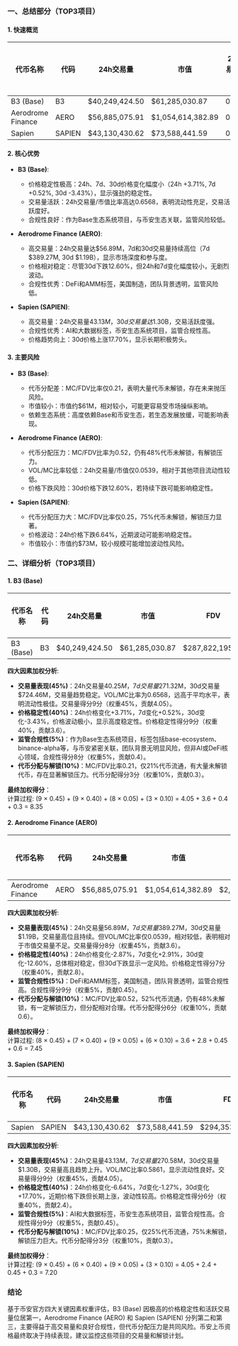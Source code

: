 ### 一、总结部分（TOP3项目）

#### 1. 快速概览
| 代币名称 | 代码 | 24h交易量 | 市值 | 24h交易量/市值 | FDV | MC/FDV | 总评分(1-10分) |
|----------|------|-----------|------|----------------|-----|---------|----------------|
| B3 (Base) | B3 | $40,249,424.50 | $61,285,030.87 | 0.6568 | $287,822,195.42 | 0.21 | 8.35 |
| Aerodrome Finance | AERO | $56,885,075.91 | $1,054,614,382.89 | 0.0539 | $2,046,915,499.62 | 0.52 | 7.45 |
| Sapien | SAPIEN | $43,130,430.62 | $73,588,441.59 | 0.5861 | $294,353,766.36 | 0.25 | 7.20 |

#### 2. 核心优势
- **B3 (Base)**:
  - 价格稳定性极高：24h、7d、30d价格变化幅度小（24h +3.71%, 7d +0.52%, 30d -3.43%），显示强劲的稳定性。
  - 交易量活跃：24h交易量/市值比率高达0.6568，表明流动性充足，交易活跃度好。
  - 合规性良好：作为Base生态系统项目，与币安生态关联，监管风险较低。

- **Aerodrome Finance (AERO)**:
  - 高交易量：24h交易量达$56.89M，7d和30d交易量持续高位（7d $389.27M, 30d $1.19B），显示市场深度和参与度。
  - 价格相对稳定：尽管30d下跌12.60%，但24h和7d变化幅度较小，无剧烈波动。
  - 合规性优秀：DeFi和AMM标签，美国制造，团队背景透明，监管风险低。

- **Sapien (SAPIEN)**:
  - 高交易量：24h交易量$43.13M，30d交易量达$1.30B，交易活跃度强。
  - 合规性优秀：AI和大数据标签，币安生态系统项目，监管合规性高。
  - 价格趋势向上：30d价格上涨17.70%，显示长期积极势头。

#### 3. 主要风险
- **B3 (Base)**:
  - 代币分配差：MC/FDV比率仅0.21，表明大量代币未解锁，存在未来抛压风险。
  - 市值较小：市值约$61M，相对较小，可能更容易受市场操纵影响。
  - 依赖生态系统：高度依赖Base和币安生态，若生态发展放缓，可能影响表现。

- **Aerodrome Finance (AERO)**:
  - 代币分配压力：MC/FDV比率为0.52，仍有48%代币未解锁，有解锁压力。
  - VOL/MC比率较低：24h交易量/市值仅0.0539，相对于其他项目流动性较低。
  - 价格下跌风险：30d价格下跌12.60%，若持续下跌可能影响稳定性。

- **Sapien (SAPIEN)**:
  - 代币分配压力大：MC/FDV比率仅0.25，75%代币未解锁，解锁压力显著。
  - 价格波动：24h价格下跌6.64%，近期波动可能影响稳定性。
  - 市值较小：市值约$73M，较小规模可能增加波动性风险。

### 二、详细分析（TOP3项目）

#### 1. B3 (Base)
| 代币名称 | 代码 | 24h交易量 | 市值 | FDV | MC/FDV | 交易量得分(45%) | 价格稳定性得分(40%) | 合规性得分(5%) | 代币分配得分(10%) | 总评分 |
|----------|------|-----------|------|-----|---------|------------------|---------------------|----------------|-------------------|--------|
| B3 (Base) | B3 | $40,249,424.50 | $61,285,030.87 | $287,822,195.42 | 0.21 | 9 | 9 | 8 | 3 | 8.35 |

**四大因素加权分析**:
- **交易量表现(45%)**：24h交易量$40.25M，7d交易量$271.32M，30d交易量$724.46M，交易量趋势稳定。VOL/MC比率为0.6568，远高于平均水平，表明流动性极佳。交易量得分9分（权重45%，贡献4.05）。
- **价格稳定性(40%)**：24h价格变化+3.71%，7d变化+0.52%，30d变化-3.43%，价格波动极小，显示高度稳定性。价格稳定性得分9分（权重40%，贡献3.6）。
- **监管合规性(5%)**：作为Base生态系统项目，标签包括base-ecosystem、binance-alpha等，与币安紧密关联，团队背景无明显风险，但非AI或DeFi核心领域，合规性得分8分（权重5%，贡献0.4）。
- **代币分配与解锁(10%)**：MC/FDV比率0.21，仅21%代币流通，有大量未解锁代币，存在显著解锁压力。代币分配得分3分（权重10%，贡献0.3）。

**最终加权得分**：  
计算过程: (9 × 0.45) + (9 × 0.40) + (8 × 0.05) + (3 × 0.10) = 4.05 + 3.6 + 0.4 + 0.3 = 8.35

#### 2. Aerodrome Finance (AERO)
| 代币名称 | 代码 | 24h交易量 | 市值 | FDV | MC/FDV | 交易量得分(45%) | 价格稳定性得分(40%) | 合规性得分(5%) | 代币分配得分(10%) | 总评分 |
|----------|------|-----------|------|-----|---------|------------------|---------------------|----------------|-------------------|--------|
| Aerodrome Finance | AERO | $56,885,075.91 | $1,054,614,382.89 | $2,046,915,499.62 | 0.52 | 8 | 7 | 9 | 6 | 7.45 |

**四大因素加权分析**:
- **交易量表现(45%)**：24h交易量$56.89M，7d交易量$389.27M，30d交易量$1.19B，交易量高位且持续。但VOL/MC比率仅0.0539，相对较低，表明相对于市值交易量不足。交易量得分8分（权重45%，贡献3.6）。
- **价格稳定性(40%)**：24h价格变化-2.87%，7d变化+2.91%，30d变化-12.60%，总体相对稳定，但30d下跌显示一定风险。价格稳定性得分7分（权重40%，贡献2.8）。
- **监管合规性(5%)**：DeFi和AMM标签，美国制造，团队背景透明，监管合规性高。合规性得分9分（权重5%，贡献0.45）。
- **代币分配与解锁(10%)**：MC/FDV比率0.52，52%代币流通，仍有48%未解锁，有一定解锁压力，但分配相对合理。代币分配得分6分（权重10%，贡献0.6）。

**最终加权得分**：  
计算过程: (8 × 0.45) + (7 × 0.40) + (9 × 0.05) + (6 × 0.10) = 3.6 + 2.8 + 0.45 + 0.6 = 7.45

#### 3. Sapien (SAPIEN)
| 代币名称 | 代码 | 24h交易量 | 市值 | FDV | MC/FDV | 交易量得分(45%) | 价格稳定性得分(40%) | 合规性得分(5%) | 代币分配得分(10%) | 总评分 |
|----------|------|-----------|------|-----|---------|------------------|---------------------|----------------|-------------------|--------|
| Sapien | SAPIEN | $43,130,430.62 | $73,588,441.59 | $294,353,766.36 | 0.25 | 9 | 6 | 9 | 3 | 7.20 |

**四大因素加权分析**:
- **交易量表现(45%)**：24h交易量$43.13M，7d交易量$270.58M，30d交易量$1.30B，交易量高且趋势上升。VOL/MC比率0.5861，显示流动性良好。交易量得分9分（权重45%，贡献4.05）。
- **价格稳定性(40%)**：24h价格变化-6.64%，7d变化-1.27%，30d变化+17.70%，近期价格下跌但长期上涨，波动性较高。价格稳定性得分6分（权重40%，贡献2.4）。
- **监管合规性(5%)**：AI和大数据标签，币安生态系统项目，监管合规性高。合规性得分9分（权重5%，贡献0.45）。
- **代币分配与解锁(10%)**：MC/FDV比率0.25，仅25%代币流通，75%未解锁，解锁压力巨大。代币分配得分3分（权重10%，贡献0.3）。

**最终加权得分**：  
计算过程: (9 × 0.45) + (6 × 0.40) + (9 × 0.05) + (3 × 0.10) = 4.05 + 2.4 + 0.45 + 0.3 = 7.20

### 结论
基于币安官方四大关键因素权重评估，B3 (Base) 因极高的价格稳定性和活跃交易量位居第一，Aerodrome Finance (AERO) 和 Sapien (SAPIEN) 分列第二和第三，主要得益于高交易量和良好合规性，但代币分配压力是共同风险。币安上币资格最终取决于持续表现，建议监控这些项目的交易量和解锁计划。